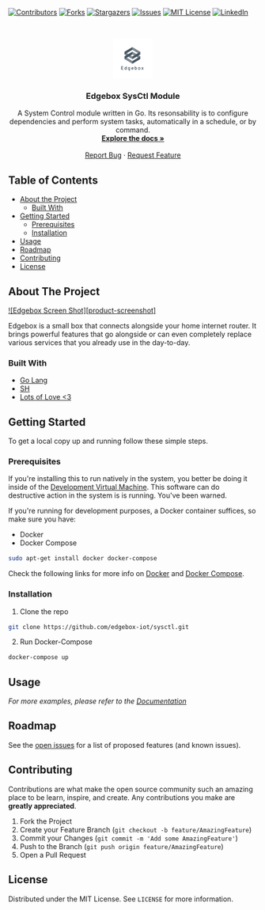 
<!-- PROJECT SHIELDS -->
<!--
*** Using markdown "reference style" links for readability.
*** Reference links are enclosed in brackets [ ] instead of parentheses ( ).
*** See the bottom of this document for the declaration of the reference variables
*** for contributors-url, forks-url, etc. This is an optional, concise syntax you may use.
*** https://www.markdownguide.org/basic-syntax/#reference-style-links
-->
[![Contributors][contributors-shield]][contributors-url]
[![Forks][forks-shield]][forks-url]
[![Stargazers][stars-shield]][stars-url]
[![Issues][issues-shield]][issues-url]
[![MIT License][license-shield]][license-url]
[![LinkedIn][linkedin-shield]][linkedin-url]



<!-- PROJECT LOGO -->
<br />
<p align="center">
  <a href="https://github.com/edgebox-iot">
    <img src="docs/img/logo.png" alt="Logo" width="80" height="80">
  </a>

  <h3 align="center">Edgebox SysCtl Module</h3>

  <p align="center">
    A System Control module written in Go. Its resonsability is to configure dependencies and perform system tasks, automatically in a schedule, or by command.
    <br />
    <a href="https://github.com/github_username/sysctl"><strong>Explore the docs »</strong></a>
    <br />
    <br />
    <a href="https://github.com/github_username/sysctl/issues">Report Bug</a>
    ·
    <a href="https://github.com/github_username/sysctl/issues">Request Feature</a>
  </p>
</p>



<!-- TABLE OF CONTENTS -->
## Table of Contents

* [About the Project](#about-the-project)
  * [Built With](#built-with)
* [Getting Started](#getting-started)
  * [Prerequisites](#prerequisites)
  * [Installation](#installation)
* [Usage](#usage)
* [Roadmap](#roadmap)
* [Contributing](#contributing)
* [License](#license)



<!-- ABOUT THE PROJECT -->
## About The Project

[![Edgebox Screen Shot][product-screenshot]](https://edgebox.co)

Edgebox is a small box that connects alongside your home internet router. It brings powerful features that go alongside or can even completely replace various services that you already use in the day-to-day.


### Built With

* [Go Lang](https://golang.org/)
* [SH](https://en.wikipedia.org/wiki/Bourne_shell)
* [Lots of Love <3](https://edgebox.co/team)



<!-- GETTING STARTED -->
## Getting Started

To get a local copy up and running follow these simple steps.

### Prerequisites

If you're installing this to run natively in the system, you better be doing it inside of the [Development Virtual Machine](https://github.com/edgebox-iot/devm). This software can do destructive action in the system is is running. You've been warned.

If you're running for development purposes, a Docker container suffices, so make sure you have:
* Docker
* Docker Compose
```sh
sudo apt-get install docker docker-compose
```

Check the following links for more info on [Docker](https://www.docker.com/) and [Docker Compose](https://docs.docker.com/compose/).

### Installation

1. Clone the repo
```sh
git clone https://github.com/edgebox-iot/sysctl.git
```
2. Run Docker-Compose
```sh
docker-compose up
```



<!-- USAGE EXAMPLES -->
## Usage

_For more examples, please refer to the [Documentation](https://github.com/edgebox-iot/docs/)_



<!-- ROADMAP -->
## Roadmap

See the [open issues](https://github.com/edgebox-iot/sysctl/issues) for a list of proposed features (and known issues).



<!-- CONTRIBUTING -->
## Contributing

Contributions are what make the open source community such an amazing place to be learn, inspire, and create. Any contributions you make are **greatly appreciated**.

1. Fork the Project
2. Create your Feature Branch (`git checkout -b feature/AmazingFeature`)
3. Commit your Changes (`git commit -m 'Add some AmazingFeature'`)
4. Push to the Branch (`git push origin feature/AmazingFeature`)
5. Open a Pull Request



<!-- LICENSE -->
## License

Distributed under the MIT License. See `LICENSE` for more information.


<!-- MARKDOWN LINKS & IMAGES -->
<!-- https://www.markdownguide.org/basic-syntax/#reference-style-links -->
[contributors-shield]: https://img.shields.io/github/contributors/edgebox-iot/repo.svg?style=flat-square
[contributors-url]: https://github.com/edgebox-iot/repo/graphs/contributors
[forks-shield]: https://img.shields.io/github/forks/edgebox-iot/repo.svg?style=flat-square
[forks-url]: https://github.com/edgebox-iot/repo/network/members
[stars-shield]: https://img.shields.io/github/stars/edgebox-iot/repo.svg?style=flat-square
[stars-url]: https://github.com/edgebox-iot/repo/stargazers
[issues-shield]: https://img.shields.io/github/issues/edgebox-iot/repo.svg?style=flat-square
[issues-url]: https://github.com/edgebox-iot/repo/issues
[license-shield]: https://img.shields.io/github/license/edgebox-iot/repo.svg?style=flat-square
[license-url]: https://github.com/edgebox-iot/repo/blob/master/LICENSE.txt
[linkedin-shield]: https://img.shields.io/badge/-LinkedIn-black.svg?style=flat-square&logo=linkedin&colorB=555
[linkedin-url]: https://linkedin.com/in/edgebox-iot
